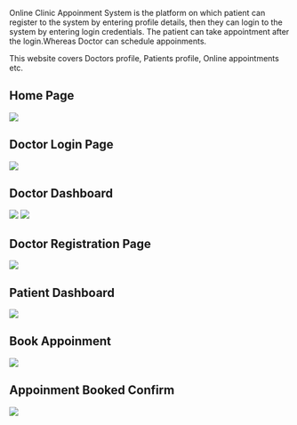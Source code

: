 Online Clinic Appoinment System is the platform on which patient can register to the system by entering profile details, then they can login to the system by entering login credentials. The patient can take appointment after the login.Whereas Doctor can schedule appoinments.

This website covers Doctors profile, Patients profile, Online appointments etc.

## Home Page ##
![](https://github.com/shahparth06/Online-Clinic-Appointment-System/blob/master/Output/1.png)

## Doctor Login Page ##
![](https://github.com/shahparth06/Online-Clinic-Appointment-System/blob/master/Output/2.png)

## Doctor Dashboard ##
![](https://github.com/shahparth06/Online-Clinic-Appointment-System/blob/master/Output/3.png)
![](https://github.com/shahparth06/Online-Clinic-Appointment-System/blob/master/Output/3_1.png)

## Doctor Registration Page ##
![](https://github.com/shahparth06/Online-Clinic-Appointment-System/blob/master/Output/4.png)

## Patient Dashboard ##
![](https://github.com/shahparth06/Online-Clinic-Appointment-System/blob/master/Output/5.png)

## Book Appoinment ##
![](tps://github.com/shahparth06/Online-Clinic-Appointment-System/blob/master/Output/6.png)

## Appoinment Booked Confirm ##
![](https://github.com/shahparth06/Online-Clinic-Appointment-System/blob/master/Output/7.png)
